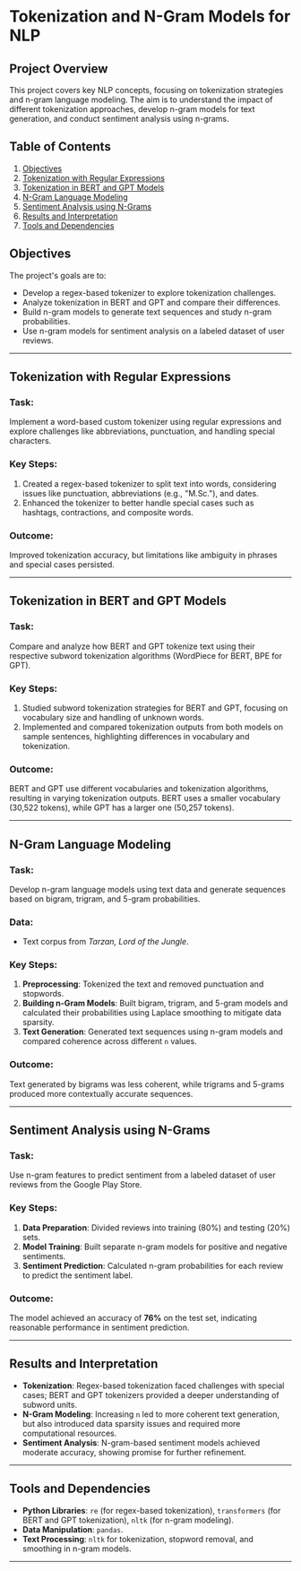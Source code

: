 # **Tokenization and N-Gram Models for NLP**

## **Project Overview**
This project covers key NLP concepts, focusing on tokenization strategies and n-gram language modeling. The aim is to understand the impact of different tokenization approaches, develop n-gram models for text generation, and conduct sentiment analysis using n-grams.

## **Table of Contents**
1. [Objectives](#objectives)
2. [Tokenization with Regular Expressions](#tokenization-with-regular-expressions)
3. [Tokenization in BERT and GPT Models](#tokenization-in-bert-and-gpt-models)
4. [N-Gram Language Modeling](#n-gram-language-modeling)
5. [Sentiment Analysis using N-Grams](#sentiment-analysis-using-n-grams)
6. [Results and Interpretation](#results-and-interpretation)
7. [Tools and Dependencies](#tools-and-dependencies)

## **Objectives**
The project's goals are to:
- Develop a regex-based tokenizer to explore tokenization challenges.
- Analyze tokenization in BERT and GPT and compare their differences.
- Build n-gram models to generate text sequences and study n-gram probabilities.
- Use n-gram models for sentiment analysis on a labeled dataset of user reviews.

---

## **Tokenization with Regular Expressions**
### **Task**:
Implement a word-based custom tokenizer using regular expressions and explore challenges like abbreviations, punctuation, and handling special characters.

### **Key Steps**:
1. Created a regex-based tokenizer to split text into words, considering issues like punctuation, abbreviations (e.g., "M.Sc."), and dates.
2. Enhanced the tokenizer to better handle special cases such as hashtags, contractions, and composite words.

### **Outcome**:
Improved tokenization accuracy, but limitations like ambiguity in phrases and special cases persisted.

---

## **Tokenization in BERT and GPT Models**
### **Task**:
Compare and analyze how BERT and GPT tokenize text using their respective subword tokenization algorithms (WordPiece for BERT, BPE for GPT).

### **Key Steps**:
1. Studied subword tokenization strategies for BERT and GPT, focusing on vocabulary size and handling of unknown words.
2. Implemented and compared tokenization outputs from both models on sample sentences, highlighting differences in vocabulary and tokenization.

### **Outcome**:
BERT and GPT use different vocabularies and tokenization algorithms, resulting in varying tokenization outputs. BERT uses a smaller vocabulary (30,522 tokens), while GPT has a larger one (50,257 tokens).

---

## **N-Gram Language Modeling**
### **Task**:
Develop n-gram language models using text data and generate sequences based on bigram, trigram, and 5-gram probabilities.

### **Data**:
- Text corpus from *Tarzan, Lord of the Jungle*.

### **Key Steps**:
1. **Preprocessing**: Tokenized the text and removed punctuation and stopwords.
2. **Building n-Gram Models**: Built bigram, trigram, and 5-gram models and calculated their probabilities using Laplace smoothing to mitigate data sparsity.
3. **Text Generation**: Generated text sequences using n-gram models and compared coherence across different `n` values.

### **Outcome**:
Text generated by bigrams was less coherent, while trigrams and 5-grams produced more contextually accurate sequences.

---

## **Sentiment Analysis using N-Grams**
### **Task**:
Use n-gram features to predict sentiment from a labeled dataset of user reviews from the Google Play Store.

### **Key Steps**:
1. **Data Preparation**: Divided reviews into training (80%) and testing (20%) sets.
2. **Model Training**: Built separate n-gram models for positive and negative sentiments.
3. **Sentiment Prediction**: Calculated n-gram probabilities for each review to predict the sentiment label.

### **Outcome**:
The model achieved an accuracy of **76%** on the test set, indicating reasonable performance in sentiment prediction.

---

## **Results and Interpretation**
- **Tokenization**: Regex-based tokenization faced challenges with special cases; BERT and GPT tokenizers provided a deeper understanding of subword units.
- **N-Gram Modeling**: Increasing `n` led to more coherent text generation, but also introduced data sparsity issues and required more computational resources.
- **Sentiment Analysis**: N-gram-based sentiment models achieved moderate accuracy, showing promise for further refinement.

---

## **Tools and Dependencies**
- **Python Libraries**: `re` (for regex-based tokenization), `transformers` (for BERT and GPT tokenization), `nltk` (for n-gram modeling).
- **Data Manipulation**: `pandas`.
- **Text Processing**: `nltk` for tokenization, stopword removal, and smoothing in n-gram models.

---


